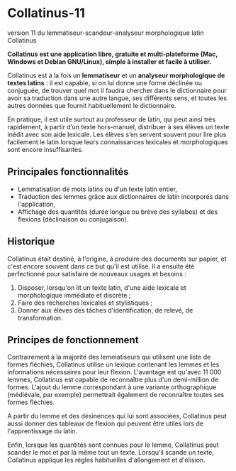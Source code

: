 # Collatinus-11
version 11 du lemmatiseur-scandeur-analyseur morphologique latin Collatinus

**Collatinus est une application libre, gratuite et
multi-plateforme (Mac, Windows et Debian GNU/Linux),
simple à installer et facile à utiliser.**

Collatinus est à la fois un **lemmatiseur** et un **analyseur
morphologique de textes latins** : il est capable, si on
lui donne une forme déclinée ou conjuguée, de trouver
quel mot il faudra chercher dans le dictionnaire pour
avoir sa traduction dans une autre langue, ses
différents sens, et toutes les autres données que
fournit habituellement le dictionnaire.

En pratique, il est utile surtout au professeur de
latin, qui peut ainsi très rapidement, à partir d’un
texte hors-manuel, distribuer à ses élèves un texte
inédit avec son aide lexicale. Les élèves s’en servent
souvent pour lire plus facilement le latin lorsque
leurs connaissances lexicales et morphologiques sont
encore insuffisantes.

## Principales fonctionnalités

* Lemmatisation de mots latins ou d'un texte latin entier,
* Traduction des lemmes grâce aux dictionnaires de
  latin incorporés dans l'application,
* Affichage des quantités (durée longue ou brève des
  syllabes) et des flexions (déclinaison ou conjugaison).

## Historique

Collatinus était destiné, à l'origine, à produire des
documents sur papier, et c'est encore souvent dans ce
but qu'il est utilisé. Il a ensuite été perfectionné
pour satisfaire de nouveaux usages et besoins :

1. Disposer, lorsqu'on lit un texte latin, d'une aide
   lexicale et morphologique immédiate et discrète ;
2. Faire des recherches lexicales et stylistiques ;
3. Donner aux élèves des tâches d'identification, de
   relevé, de transformation.

## Principes de fonctionnement

Contrairement à la majorité des lemmatiseurs qui
utilisent une liste de formes fléchies, Collatinus
utilise un lexique contenant les lemmes et les
informations nécessaires pour leur flexion. L'avantage
est qu'avec 11 000 lemmes, Collatinus est capable de
reconnaître plus d'un demi-million de formes. L'ajout
du lemme correspondant à une variante orthographique
(médiévale, par exemple) permettrait également de
reconnaître toutes ses formes fléchies.

A partir du lemme et des désinences qui lui sont
associées, Collatinus peut aussi donner des tableaux de
flexion qui peuvent être utiles lors de l'apprentissage
du latin.

Enfin, lorsque les quantités sont connues pour le
lemme, Collatinus peut scander le mot et par là même
tout un texte. Lorsqu'il scande un texte, Collatinus
applique les règles habituelles d'allongement et
d'élision.

